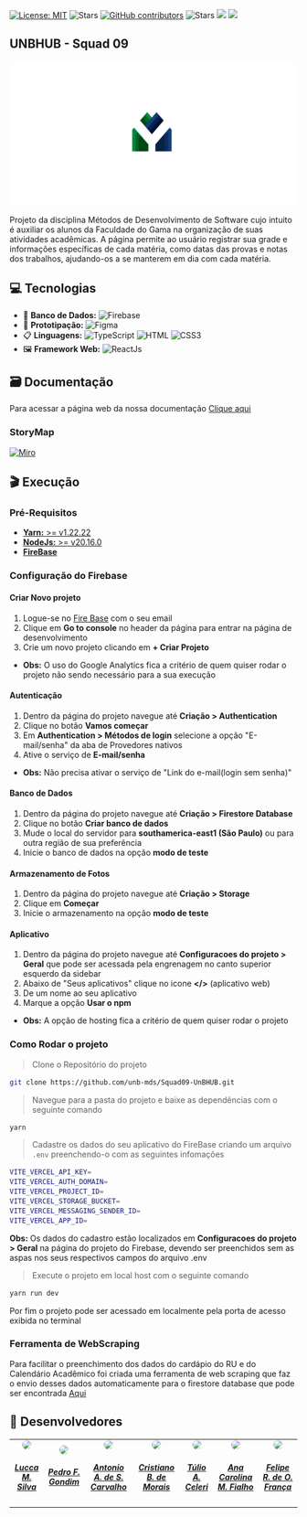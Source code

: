 [![License: MIT](https://img.shields.io/badge/License-MIT-yellow.svg)](./LICENSE)
![Stars](https://img.shields.io/github/stars/unb-mds/Squad09-UnBHUB)
[![GitHub contributors](https://img.shields.io/github/contributors/unb-mds/Squad09-UnBHUB)](https://img.shields.io/github/contributors/unb-mds/Squad09-UnBHUB)
![Stars](https://img.shields.io/github/issues/unb-mds/Squad09-UnBHUB.svg)
![]((https://img.shields.io/github/issues/unb-mds/Squad09-UnBHUB))
![](https://img.shields.io/github/issues-closed/unb-mds/Squad09-UnBHUB.svg)

## UNBHUB - Squad 09
![UnbHub](./documentation/mkdocs/docs/assets/Logo_UNBHUB.jpg)

Projeto da disciplina Métodos de Desenvolvimento de Software cujo intuito é auxiliar os alunos da Faculdade do Gama na organização de suas atividades acadêmicas. A página permite ao usuário registrar sua grade e informações específicas de cada matéria, como datas das provas e notas dos trabalhos, ajudando-os a se manterem em dia com cada matéria.

## 💻 Tecnologias 

- 💾 **Banco de Dados:**  ![Firebase](https://img.shields.io/badge/firebase-a08021?style=for-the-badge&logo=firebase&logoColor=ffcd34)
- 🎨 **Prototipação:**  ![Figma](https://img.shields.io/badge/figma-%23F24E1E.svg?style=for-the-badge&logo=figma&logoColor=white)  
- 📋 **Linguagens:**  ![TypeScript](https://img.shields.io/badge/typescript-%23007ACC.svg?style=for-the-badge&logo=typescript&logoColor=white) ![HTML](https://img.shields.io/badge/HTML5-E34F26?style=for-the-badge&logo=html5&logoColor=white) ![CSS3](https://img.shields.io/badge/CSS3-1572B6?style=for-the-badge&logo=css3&logoColor=white)
- 🖼️ **Framework Web:**  ![ReactJs](https://img.shields.io/badge/-ReactJs-61DAFB?logo=react&logoColor=white&style=for-the-badge)

## 🗃️ Documentação
Para acessar a página web da nossa documentação [Clique aqui](https://unb-mds.github.io/Squad09-UnBHUB/)

### StoryMap
[![Miro](https://img.shields.io/badge/Miro-F7C922?style=for-the-badge&logo=Miro&logoColor=050036)](https://miro.com/app/board/uXjVKQTq3Zw=/)

## 🎬 Execução

### Pré-Requisitos
- [**Yarn:** >= v1.22.22](https://classic.yarnpkg.com/lang/en/docs/install/)
- [**NodeJs:** >= v20.16.0](https://nodejs.org/en/download/package-manager)
- [**FireBase**](https://firebase.google.com/)

### Configuração do Firebase
#### Criar Novo projeto
1. Logue-se no [Fire Base](https://firebase.google.com/) com o seu email
2. Clique em **Go to console** no header da página para entrar na página de desenvolvimento
3. Crie um novo projeto clicando em **+ Criar Projeto**
- **Obs:** O uso do Google Analytics fica a critério de quem quiser rodar o projeto não sendo necessário para a sua execução

#### Autenticação
1. Dentro da página do projeto navegue até **Criação > Authentication**
2. Clique no botão **Vamos começar**
3. Em **Authentication > Métodos de login** selecione a opção "E-mail/senha" da aba de Provedores nativos
4. Ative o serviço de **E-mail/senha**
- **Obs:** Não precisa ativar o serviço de "Link do e-mail(login sem senha)"

#### Banco de Dados
1. Dentro da página do projeto navegue até **Criação > Firestore Database**
2. Clique no botão **Criar banco de dados**
3. Mude o local do servidor para **southamerica-east1 (São Paulo)** ou para outra região de sua preferência
4. Inicie o banco de dados na opção **modo de teste**

####  Armazenamento de Fotos
1. Dentro da página do projeto navegue até **Criação > Storage**
2. Clique em **Começar**
3. Inicie o armazenamento na opção **modo de teste**

#### Aplicativo
1. Dentro da página do projeto navegue até **Configuracoes do projeto > Geral** que pode ser acessada pela engrenagem no canto superior esquerdo da sidebar
2. Abaixo de "Seus aplicativos" clique no icone **</>** (aplicativo web)
3. De um nome ao seu aplicativo
4. Marque a opção **Usar o npm**
- **Obs:** A opção de hosting fica a critério de quem quiser rodar o projeto

### Como Rodar o projeto

> Clone o Repositório do projeto
```bash
git clone https://github.com/unb-mds/Squad09-UnBHUB.git
```
> Navegue para a pasta do projeto e baixe as dependências com o seguinte comando
```bash
yarn
```
> Cadastre os dados do seu aplicativo do FireBase criando um arquivo `.env` preenchendo-o com as seguintes infomações
```bash
VITE_VERCEL_API_KEY=
VITE_VERCEL_AUTH_DOMAIN=
VITE_VERCEL_PROJECT_ID=
VITE_VERCEL_STORAGE_BUCKET=
VITE_VERCEL_MESSAGING_SENDER_ID=
VITE_VERCEL_APP_ID=
```
**Obs:** Os dados do cadastro estão localizados em **Configuracoes do projeto > Geral** na página do projeto do Firebase, devendo ser preenchidos sem as aspas nos seus respectivos campos do arquivo .env 

> Execute o projeto em local host com o seguinte comando
```bash
yarn run dev
```
Por fim o projeto pode ser acessado em localmente pela porta de acesso exibida no terminal

### Ferramenta de WebScraping
Para facilitar o preenchimento dos dados do cardápio do RU e do Calendário Acadêmico foi criada uma ferramenta de web scraping que faz o envio desses dados automaticamente para o firestore database que pode ser encontrada [Aqui](./WebScraping/)


## 👥 Desenvolvedores

<center>
<table style="margin-left: auto; margin-right: auto;">
    <tr>
        <td align="center">
            <a href="https://github.com/luccameds">
                <img style="border-radius: 50%;" src="https://avatars.githubusercontent.com/u/63163895?v=4" width="150px;"/>
                <h5 class="text-center">Lucca M. Silva</h5>
            </a>
        </td>
        <td align="center">
            <a href="https://github.com/G0ndim">
                <img style="border-radius: 50%;" src="https://avatars.githubusercontent.com/u/118084068?v=4" width="150px;"/>
                <h5 class="text-center">Pedro F. Gondim</h5>
            </a>
        </td>
        <td align="center">
            <a href="https://github.com/antonioscarvalho">
                <img style="border-radius: 50%;" src="https://avatars.githubusercontent.com/u/135462889?v=4" width="150px;"/>
                <h5 class="text-center">Antonio A. de S. Carvalho </h5>
            </a>
        </td>
        </td>
        <td align="center">
            <a href="https://github.com/CristianoMoraiss">
                <img style="border-radius: 50%;" src="https://avatars.githubusercontent.com/u/164538943?v=4)" width="150px;"/>
                <h5 class="text-center">Cristiano B. de Morais</h5>
            </a>
        </td>
        <td align="center">
            <a href="https://github.com/TulioCeleri">
                <img style="border-radius: 50%;" src="https://avatars.githubusercontent.com/u/122989234?v=4" width="150px;"/>
                <h5 class="text-center">Túlio A. Celeri</h5>
            </a>
        </td>
          <td align="center">
            <a href="https://github.com/anawcarol">
                <img style="border-radius: 50%;" src="https://avatars.githubusercontent.com/u/122827734?v=4" width="150px;"/>
                <h5 class="text-center">Ana Carolina M. Fialho</h5>
            </a>
        </td>
          <td align="center">
            <a href="https://github.com/FelipeRibeirooo">
                <img style="border-radius: 50%;" src="https://avatars.githubusercontent.com/u/143733331?v=4" width="150px;"/>
                <h5 class="text-center">Felipe R. de O. França </h5>
            </a>
        </td>
</table>
</center>
